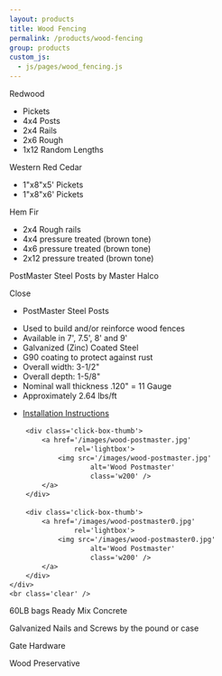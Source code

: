```yaml
---
layout: products
title: Wood Fencing
permalink: /products/wood-fencing
group: products
custom_js:
  - js/pages/wood_fencing.js
---
```


<p>Redwood</p>
<ul class='products'>
    <li>Pickets</li>
    <li>4x4 Posts</li>
    <li>2x4 Rails</li>
    <li>2x6 Rough</li>
    <li>1x12 Random Lengths</li>
</ul>

<p>Western Red Cedar</p>
<ul class='products'>
    <li>1"x8"x5' Pickets</li>
    <li>1"x8"x6' Pickets</li>
</ul>

<p>Hem Fir</p>
<ul class='products'>
    <li>2x4 Rough rails</li>
    <li>4x4 pressure treated (brown tone)</li>
    <li>4x6 pressure treated (brown tone)</li>
    <li>2x12 pressure treated (brown tone)</li>
</ul>

<p>
    <span class='clickable' id='show-postmaster-steel-posts'>
        PostMaster Steel Posts by Master Halco
    </span>
</p>
<div class='onclick-box' id='postmaster-steel-posts'>
    <div class='close clickable'>Close</div>
    <div>
        <div class='float-left small'>
            <ul>
                <li class='bold'>PostMaster Steel Posts</li>
            </ul>
            <ul class='products'>
                <li>
                    Used to build and/or reinforce wood fences
                </li>
                <li>Available in 7', 7.5', 8' and 9'</li>
                <li>Galvanized (Zinc) Coated Steel</li>
                <li>G90 coating to protect against rust</li>
                <li>Overall width: 3-1/2"</li>
                <li>Overall depth: 1-5/8"</li>
                <li>
                    Nominal wall thickness .120" = 11 Gauge
                </li>
                <li>Approximately 2.64 lbs/ft</li>
            </ul>
            <ul>
                <li>
                    <a href='/assets/postmaster-instructions.pdf'>
                        Installation Instructions
                    </a>
                </li>
            </ul>
        </div>

        <div class='click-box-thumb'>
            <a href='/images/wood-postmaster.jpg'
                    rel='lightbox'>
                <img src='/images/wood-postmaster.jpg'
                        alt='Wood Postmaster'
                        class='w200' />
            </a>
        </div>

        <div class='click-box-thumb'>
            <a href='/images/wood-postmaster0.jpg'
                    rel='lightbox'>
                <img src='/images/wood-postmaster0.jpg'
                        alt='Wood Postmaster'
                        class='w200' />
            </a>
        </div>
    </div>
    <br class='clear' />
</div>

<p>60LB bags Ready Mix Concrete</p>

<p>Galvanized Nails and Screws by the pound or case</p>

<p>Gate Hardware</p>

<p>Wood Preservative</p>